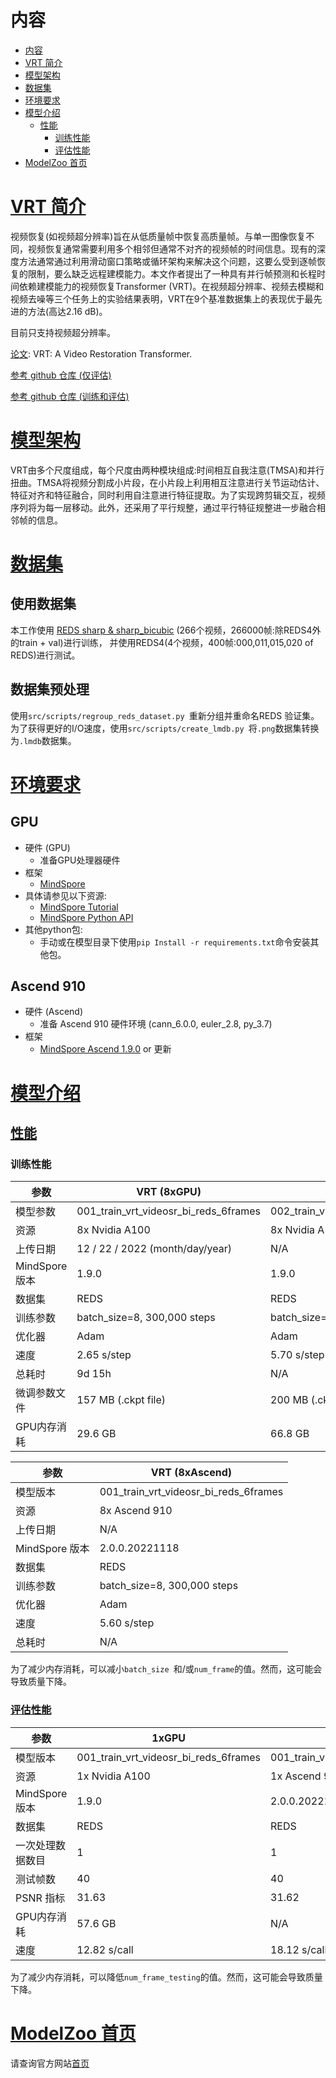 # 内容

- [内容](#内容)
- [VRT 简介](#vrt-简介)
- [模型架构](#模型架构)
- [数据集](#数据集)
- [环境要求](#环境要求)
- [模型介绍](#模型介绍)
    - [性能](#性能)
        - [训练性能](#训练性能)
        - [评估性能](#评估性能)
- [ModelZoo 首页](#modelzoo-首页)

# [VRT 简介](#内容)

视频恢复(如视频超分辨率)旨在从低质量帧中恢复高质量帧。与单一图像恢复不同，视频恢复通常需要利用多个相邻但通常不对齐的视频帧的时间信息。现有的深度方法通常通过利用滑动窗口策略或循环架构来解决这个问题，这要么受到逐帧恢复的限制，要么缺乏远程建模能力。本文作者提出了一种具有并行帧预测和长程时间依赖建模能力的视频恢复Transformer (VRT)。在视频超分辨率、视频去模糊和视频去噪等三个任务上的实验结果表明，VRT在9个基准数据集上的表现优于最先进的方法(高达2.16 dB)。

目前只支持视频超分辨率。

[论文](https://arxiv.org/abs/2201.12288): VRT: A Video Restoration Transformer.

[参考 github 仓库 (仅评估)](https://github.com/JingyunLiang/VRT)

[参考 github 仓库  (训练和评估)](https://github.com/cszn/KAIR)

# [模型架构](#内容)

VRT由多个尺度组成，每个尺度由两种模块组成:时间相互自我注意(TMSA)和并行扭曲。TMSA将视频分割成小片段，在小片段上利用相互注意进行关节运动估计、特征对齐和特征融合，同时利用自注意进行特征提取。为了实现跨剪辑交互，视频序列将为每一层移动。此外，还采用了平行规整，通过平行特征规整进一步融合相邻帧的信息。

# [数据集](#内容)

## 使用数据集

本工作使用 [REDS sharp & sharp_bicubic](https://seungjunnah.github.io/Datasets/reds.html) (266个视频，266000帧:除REDS4外的train + val)进行训练， 并使用REDS4(4个视频，400帧:000,011,015,020 of REDS)进行测试。

## 数据集预处理

使用`src/scripts/regroup_reds_dataset.py `重新分组并重命名REDS 验证集。
为了获得更好的I/O速度，使用`src/scripts/create_lmdb.py `将` .png `数据集转换为`.lmdb`数据集。

# [环境要求](#内容)

## GPU

- 硬件 (GPU)
    - 准备GPU处理器硬件
- 框架
    - [MindSpore](https://www.mindspore.cn/install)
- 具体请参见以下资源:
    - [MindSpore Tutorial](https://www.mindspore.cn/tutorials/zh-CN/master/index.html)
    - [MindSpore Python API](https://www.mindspore.cn/docs/zh-CN/master/index.html)
- 其他python包:
    - 手动或在模型目录下使用` pip Install -r requirements.txt `命令安装其他包。

## Ascend 910

- 硬件 (Ascend)
    - 准备 Ascend 910 硬件环境 (cann_6.0.0, euler_2.8, py_3.7)
- 框架
    - [MindSpore Ascend 1.9.0](https://www.mindspore.cn/install) or 更新

# [模型介绍](#内容)

## [性能](#内容)

### 训练性能

| 参数           | VRT (8xGPU)                           | VRT (8xGPU)                            |
| -------------- | ------------------------------------- | -------------------------------------- |
| 模型参数       | 001_train_vrt_videosr_bi_reds_6frames | 002_train_vrt_videosr_bi_reds_12frames |
| 资源           | 8x Nvidia A100                        | 8x Nvidia A100                         |
| 上传日期       | 12 / 22 / 2022 (month/day/year)       | N/A                                    |
| MindSpore 版本 | 1.9.0                                 | 1.9.0                                  |
| 数据集         | REDS                                  | REDS                                   |
| 训练参数       | batch_size=8, 300,000 steps           | batch_size=8, 300,000 steps            |
| 优化器         | Adam                                  | Adam                                   |
| 速度           | 2.65 s/step                           | 5.70 s/step                            |
| 总耗时         | 9d 15h                                | N/A                                    |
| 微调参数文件   | 157 MB (.ckpt file)                   | 200 MB (.ckpt file)                    |
| GPU内存消耗    | 29.6 GB                               | 66.8 GB                                |

| 参数           | VRT (8xAscend)                        |
| -------------- | ------------------------------------- |
| 模型版本       | 001_train_vrt_videosr_bi_reds_6frames |
| 资源           | 8x Ascend 910                         |
| 上传日期       | N/A                                   |
| MindSpore 版本 | 2.0.0.20221118                        |
| 数据集         | REDS                                  |
| 训练参数       | batch_size=8, 300,000 steps           |
| 优化器         | Adam                                  |
| 速度           | 5.60 s/step                           |
| 总耗时         | N/A                                   |

为了减少内存消耗，可以减小`batch_size `和/或`num_frame`的值。然而，这可能会导致质量下降。

### [评估性能](#内容)

| 参数                | 1xGPU                                 | 1xAscend                              |
|-----------------------------|---------------------------------------|---------------------------------------|
| 模型版本           | 001_train_vrt_videosr_bi_reds_6frames | 001_train_vrt_videosr_bi_reds_6frames |
| 资源                   | 1x Nvidia A100                        | 1x Ascend 910                         |
| MindSpore 版本           | 1.9.0                                 | 2.0.0.20221118                        |
| 数据集                    | REDS                                  | REDS                                  |
| 一次处理数据数目          | 1                                     | 1                                     |
| 测试帧数         | 40                                    | 40                                    |
| PSNR 指标                 | 31.63                                 | 31.62                                 |
| GPU内存消耗 | 57.6 GB                               | N/A                                   |
| 速度                       | 12.82 s/call                          | 18.12 s/call             |

为了减少内存消耗，可以降低`num_frame_testing`的值。然而，这可能会导致质量下降。

# [ModelZoo 首页](#内容)

请查询官方网站[首页](https://gitee.com/mindspore/models)
